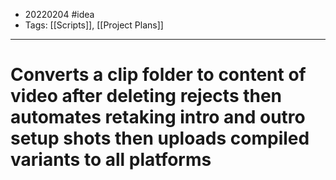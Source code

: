 - 20220204 #idea
- Tags: [[Scripts]], [[Project Plans]]

---

# Converts a clip folder to content of video after deleting rejects then automates retaking intro and outro setup shots then uploads compiled variants to all platforms